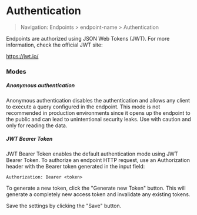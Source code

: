 # Authentication

> Navigation: Endpoints > endpoint-name > Authentication

Endpoints are authorized using JSON Web Tokens (JWT). For more information, check the official JWT site:

https://jwt.io/

### Modes

##### Anonymous authentication

Anonymous authentication disables the authentication and allows any client to execute a query configured in the endpoint. This mode is not recommended in production environments since it opens up the endpoint to the public and can lead to unintentional security leaks. Use with caution and only for reading the data.

##### JWT Bearer Token

JWT Bearer Token enables the default authentication mode using JWT Bearer Token. To authorize an endpoint HTTP request, use an Authorization header with the Bearer token generated in the input field:

```
Authorization: Bearer <token>
```

To generate a new token, click the "Generate new Token" button. This will generate a completely new access token and invalidate any existing tokens.

Save the settings by clicking the "Save" button.